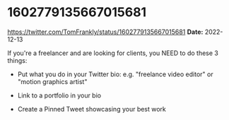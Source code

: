 # 1602779135667015681
https://twitter.com/TomFrankly/status/1602779135667015681
**Date:** 2022-12-13

If you're a freelancer and are looking for clients, you NEED to do these 3 things:

- Put what you do in your Twitter bio: e.g. "freelance video editor" or "motion graphics artist"

- Link to a portfolio in your bio

- Create a Pinned Tweet showcasing your best work
